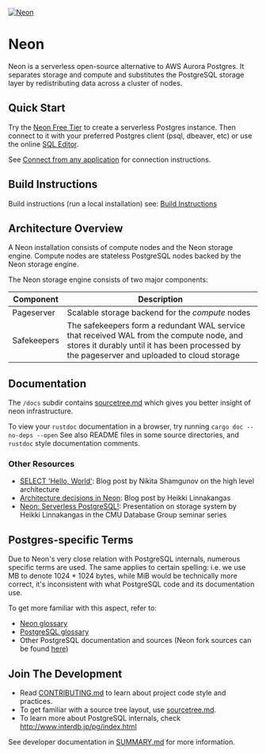 [![Neon](https://github.com/neondatabase/neon/assets/11527560/f15a17f0-836e-40c5-b35d-030606a6b660)](https://neon.tech)

# Neon

Neon is a serverless open-source alternative to AWS Aurora Postgres. It separates storage and compute
and substitutes the PostgreSQL storage layer by redistributing data across a cluster of nodes.

## Quick Start

Try the [Neon Free Tier](https://neon.tech/github) to create a serverless Postgres instance.
Then connect to it with your preferred Postgres client (psql, dbeaver, etc) or use the online
[SQL Editor](https://neon.tech/docs/get-started-with-neon/query-with-neon-sql-editor/).

See [Connect from any application](https://neon.tech/docs/connect/connect-from-any-app/) for connection instructions.

## Build Instructions

Build instructions (run a local installation) see: [Build Instructions](/docs/build/BUILD.md)

## Architecture Overview

A Neon installation consists of compute nodes and the Neon storage engine.
Compute nodes are stateless PostgreSQL nodes backed by the Neon storage engine.

The Neon storage engine consists of two major components:

| Component   | Description                                                                                           |
|-------------|-------------------------------------------------------------------------------------------------------|
| Pageserver  | Scalable storage backend for the *compute* nodes                                                      |
| Safekeepers | The safekeepers form a redundant WAL service that received WAL from the compute node, and stores it durably until it has been processed by the pageserver and uploaded to cloud storage |

## Documentation

The `/docs` subdir contains [sourcetree.md](/docs/sourcetree.md) which gives you better insight of neon infrastructure.

To view your `rustdoc` documentation in a browser, try running `cargo doc --no-deps --open`
See also README files in some source directories, and `rustdoc` style documentation comments.

### Other Resources

- [SELECT 'Hello, World'](https://neon.tech/blog/hello-world/): Blog post by Nikita Shamgunov on the high level architecture
- [Architecture decisions in Neon](https://neon.tech/blog/architecture-decisions-in-neon/): Blog post by Heikki Linnakangas
- [Neon: Serverless PostgreSQL!](https://www.youtube.com/watch?v=rES0yzeERns): Presentation on storage system by Heikki Linnakangas in the CMU Database Group seminar series

## Postgres-specific Terms

Due to Neon's very close relation with PostgreSQL internals, numerous specific terms are used.
The same applies to certain spelling: i.e. we use MB to denote 1024 * 1024 bytes, while MiB would be technically more
correct, it's inconsistent with what PostgreSQL code and its documentation use.

To get more familiar with this aspect, refer to:

- [Neon glossary](/docs/glossary.md)
- [PostgreSQL glossary](https://www.postgresql.org/docs/14/glossary.html)
- Other PostgreSQL documentation and sources (Neon fork sources can be found [here](https://github.com/neondatabase/postgres))

## Join The Development

- Read [CONTRIBUTING.md](/CONTRIBUTING.md) to learn about project code style and practices.
- To get familiar with a source tree layout, use [sourcetree.md](/docs/sourcetree.md).
- To learn more about PostgreSQL internals, check http://www.interdb.jp/pg/index.html

See developer documentation in [SUMMARY.md](/docs/SUMMARY.md) for more information.
